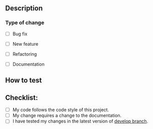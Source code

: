 ## Description
<!--- Please describe the changes made in this pull request. -->


### Type of change
<!---Please mark the type of change you made:-->
- [ ] Bug fix
- [ ] New feature
- [ ] Refactoring
- [ ] Documentation


## How to test 
<!--- Please describe the tests you ran to verify your changes. -->


## Checklist:

- [ ] My code follows the code style of this project.
- [ ] My change requires a change to the documentation.
- [ ] I have tested my changes in the latest version of  [develop branch](https://github.com/Carelyo/care-portal/tree/develop).
